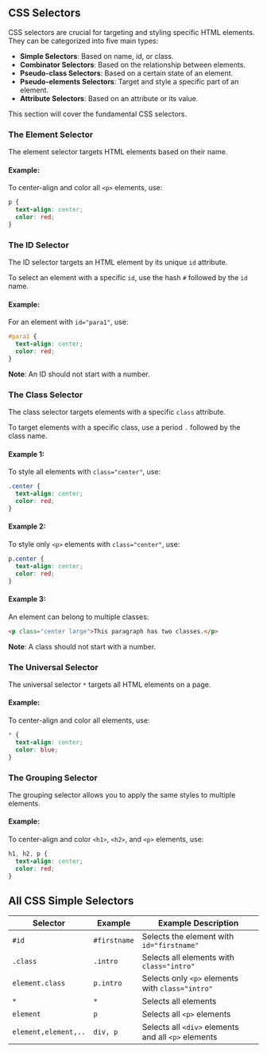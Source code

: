 ## CSS Selectors
CSS selectors are crucial for targeting and styling specific HTML elements. They can be categorized into five main types:

- **Simple Selectors**: Based on name, id, or class.
- **Combinator Selectors**: Based on the relationship between elements.
- **Pseudo-class Selectors**: Based on a certain state of an element.
- **Pseudo-elements Selectors**: Target and style a specific part of an element.
- **Attribute Selectors**: Based on an attribute or its value.

This section will cover the fundamental CSS selectors.

### The Element Selector
The element selector targets HTML elements based on their name.

#### Example:
To center-align and color all `<p>` elements, use:

```css
p {
  text-align: center;
  color: red;
}
```

### The ID Selector
The ID selector targets an HTML element by its unique `id` attribute.

To select an element with a specific `id`, use the hash `#` followed by the `id` name.

#### Example:
For an element with `id="para1"`, use:

```css
#para1 {
  text-align: center;
  color: red;
}
```
**Note**: An ID should not start with a number.

### The Class Selector
The class selector targets elements with a specific `class` attribute.

To target elements with a specific class, use a period `.` followed by the class name.

#### Example 1:
To style all elements with `class="center"`, use:

```css
.center {
  text-align: center;
  color: red;
}
```

#### Example 2:
To style only `<p>` elements with `class="center"`, use:

```css
p.center {
  text-align: center;
  color: red;
}
```

#### Example 3:
An element can belong to multiple classes:

```html
<p class="center large">This paragraph has two classes.</p>
```

**Note**: A class should not start with a number.

### The Universal Selector
The universal selector `*` targets all HTML elements on a page.

#### Example:
To center-align and color all elements, use:

```css
* {
  text-align: center;
  color: blue;
}
```

### The Grouping Selector
The grouping selector allows you to apply the same styles to multiple elements.

#### Example:
To center-align and color `<h1>`, `<h2>`, and `<p>` elements, use:

```css
h1, h2, p {
  text-align: center;
  color: red;
}
```

## All CSS Simple Selectors

| Selector       | Example      | Example Description                                   |
| -------------- | ------------ | ----------------------------------------------------- |
| `#id`          | `#firstname` | Selects the element with `id="firstname"`             |
| `.class`       | `.intro`     | Selects all elements with `class="intro"`             |
| `element.class`| `p.intro`    | Selects only `<p>` elements with `class="intro"`      |
| `*`            | `*`          | Selects all elements                                  |
| `element`      | `p`          | Selects all `<p>` elements                            |
| `element,element,..` | `div, p`| Selects all `<div>` elements and all `<p>` elements   |

